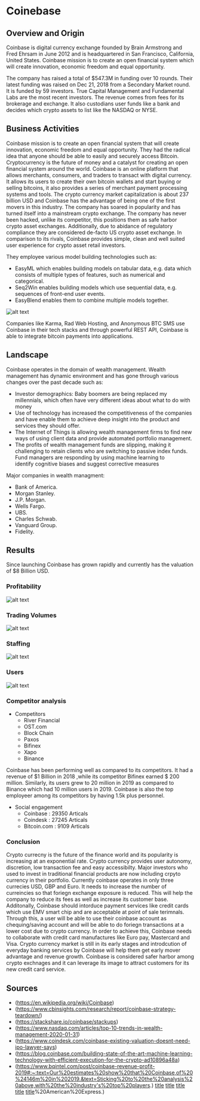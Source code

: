 # Coinebase
## Overview and Origin

Coinbase is digital currency exchange founded by Brain Armstrong and Fred Ehrsam in June 2012 and is headquartered in San Francisco, California, United States. Coinbase mission is to create an open financial system which will create innovation, economic freedom and equal opportunity.

The company has raised a total of $547.3M in funding over 10 rounds. Their latest funding was raised on Dec 21, 2018 from a Secondary Market round. It is funded by 59 investors. True Capital Management and Fundamental Labs are the most recent investors. The revenue comes from fees for its brokerage and exchange. It also custodians user funds like a bank and decides which crypto assets to list like the NASDAQ or NYSE.

## Business Activities

Coinbase mission is to create an open financial system that will create innovation, economic freedom and equal opportunity. They had the radical idea that anyone should be able to easily and securely access Bitcoin. Cryptocurrency is the future of money and a catalyst for creating an open financial system around the world.
Coinbase is an online platform that allows merchants, consumers, and traders to transact with digital currency. It allows its users to create their own bitcoin wallets and start buying or selling bitcoins, it also provides a series of merchant payment processing systems and tools. The crypto currency market capitalization is about 237 billion USD and Coinbase has the advantage of being one of the first movers in this industry. The company has soared in popularity and has turned itself into a mainstream crypto exchange. The company has never been hacked, unlike its competitor, this positions them as safe harbor crypto asset exchanges. Additionally, due to abidance of regulatory compliance they are considered de-facto US crypto asset exchange. In comparison to its rivals, Coinbase provides simple, clean and well suited user experience for crypto asset retail investors.

They employee various model building technologies such as:
- EasyML which enables building models on tabular data, e.g. data which consists of multiple types of features, such as numerical and categorical.
- Seq2Win enables building models which use sequential data, e.g. sequences of front-end user events.
- EasyBlend enables them to combine multiple models together.

![alt text](https://miro.medium.com/max/4800/0*XNa7c5RO_EmzbZvu)

Companies like Karma, Rad Web Hosting, and Anonymous BTC SMS use Coinbase in their tech stacks and through powerful REST API, Coinbase is able to integrate bitcoin payments into applications.

## Landscape

Coinbase operates in the domain of wealth management. Wealth management has dynamic environment and has gone through various changes over the past decade such as:
- Investor demographics: Baby boomers are being replaced my millennials, which often have very different ideas about what to do with money
- Use of technology has increased the competitiveness of the companies and have enable them to achieve deep insight into the product and services they should offer.
- The Internet of Things is allowing wealth management firms to find new ways of using client data and provide automated portfolio management.
- The profits of wealth management funds are slipping, making it challenging to retain clients who are switching to passive index funds. Fund managers are responding by using machine learning to identify cognitive biases and suggest corrective measures

Major companies in wealth managment:
- Bank of America.
- Morgan Stanley.
- J.P. Morgan.
- Wells Fargo.
- UBS.
- Charles Schwab.
- Vanguard Group.
- Fidelity.

## Results

Since launching Coinbase has grown rapidly and currently has the valuation of $8 Billion USD.
### Profitability
![alt text](https://static.wixstatic.com/media/c5315e_90294fa214ce48bdafb1fcc886502d44~mv2.png/v1/fill/w_1480,h_891,al_c,q_90,usm_0.66_1.00_0.01/c5315e_90294fa214ce48bdafb1fcc886502d44~mv2.webp)

### Trading Volumes
![alt text](https://static.wixstatic.com/media/c5315e_470148532d1c445788ad9818ee222774~mv2.png/v1/fill/w_1480,h_924,al_c,q_90,usm_0.66_1.00_0.01/c5315e_470148532d1c445788ad9818ee222774~mv2.webp)

### Staffing
![alt text](https://static.wixstatic.com/media/c5315e_3defa878769b479a9b9c804767338895~mv2.png/v1/fill/w_1480,h_891,al_c,q_90,usm_0.66_1.00_0.01/c5315e_3defa878769b479a9b9c804767338895~mv2.webp)

### Users
![alt text](https://cbi-research-portal-uploads.s3.amazonaws.com/2018/01/24171453/2018.01.18-Coinbase-Users.png)

### Competitor analysis

- Competitors
    - River Financial
    - OST.com
    - Block Chain
    - Paxos
    - Bifinex
    - Xapo
    - Binance

Coinbase has been performing well as compared to its competitors. It had a revenue of $1 Billion in 2018 ,while its competitor Bifinex earned $ 200 million. Similarly, its users grew to 20 million in 2019 as compared to Binance which had 10 million users in 2019. Coinbase is also the top employeer among its competitors by having 1.5k plus personnel.

- Social engagement
    - Coinbase : 29350 Articals
    - Coindesk : 27245 Articals
    - Bitcoin.com : 9109 Articals

### Conclusion

Crypto currecny is the future of the finance world and its popularity is increasing at an exponential rate. Crypto currency provides user autonomy, discretion, low transaction fee and easy accessibilty. Major investors who used to invest in traditional financial products are now including crpyto currency in their portfolio. Currently coinbase operates in only three currecies USD, GBP and Euro. It needs to increase the number of curreincies so that foriegn exchange exposure is reduced. This will help the company to reduce its fees as well as increase its customer base. Additonally, Coinbase should intorduce payment services like credit cards which use EMV smart chip and are acceptable at point of sale terimnals. Through this, a user will be able to use their coinbase account as chequing/saving account and will be able to do foriegn transactions at a lower cost due to crypto currency. In order to achieve this, Coinbase needs to collaborate with credit card manufactures like Euro pay, Mastercard and Visa. Crypto currency market is still in its early stages and introdcution of everyday banking services by Coinbase will help them get early mover advantage and revenue growth. Coinbase is considered safer harbor among crypto exchnages and it can leverage its image to attract customers for its new credit card service.


## Sources
- (https://en.wikipedia.org/wiki/Coinbase)
- (https://www.cbinsights.com/research/report/coinbase-strategy-teardown/)
- (https://stackshare.io/coinbase/stackups)
- (https://www.nasdaq.com/articles/top-10-trends-in-wealth-management-2020-01-31)
- (https://www.coindesk.com/coinbase-existing-valuation-doesnt-need-ipo-lawyer-says)
- (https://blog.coinbase.com/building-state-of-the-art-machine-learning-technology-with-efficient-execution-for-the-crypto-ad10896a48a)
- (https://www.bqintel.com/post/coinbase-revenue-profit-2019#:~:text=Our%20estimates%20show%20that%20Coinbase,of%20%24146m%20in%202019.&text=Sticking%20to%20the%20analysis%20above,with%20the%20industry's%20top%20players.)
[title](https://www.zoominfo.com/c/coinbase-inc/398692630)
[title](https://www.ig.com/en/news-and-trade-ideas/shares-news/coinbase-reportedly-valued-at--8-billion--what-you-need-to-know--181022)
[title](https://www.investopedia.com/ask/answers/100314/what-are-advantages-paying-bitcoin.asp)
[title](https://www.dailyforex.com/coinbase/coinbase-review/3464#fees)
[title](https://www.moneycrashers.com/emv-chip-credit-cards-technology-security/#:~:text=EMV%20stands%20for%20%E2%80%9CEuropay%2C%20MasterCard,for%20U.S.%20consumers)%20American%20Express.)










